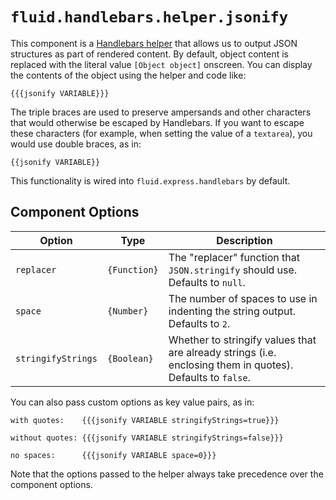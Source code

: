 # `fluid.handlebars.helper.jsonify`

This component is a [Handlebars helper](http://handlebarsjs.com/block_helpers.html) that allows us to output JSON
structures as part of rendered content.  By default, object content is replaced with the literal value `[Object object]`
onscreen.  You can display the contents of the object using the helper and code like:

`{{{jsonify VARIABLE}}}`

The triple braces are used to preserve ampersands and other characters that would otherwise be escaped by Handlebars.
If you want to escape these characters (for example, when setting the value of a `textarea`), you would use double
braces, as in:

`{{jsonify VARIABLE}}`

This functionality is wired into `fluid.express.handlebars` by default.

## Component Options

| Option             | Type         | Description |
| ------------------ | ------------ | ----------- |
| `replacer`         | `{Function}` | The "replacer" function that `JSON.stringify` should use. Defaults to `null`. |
| `space`            | `{Number}`   | The number of spaces to use in indenting the string output.  Defaults to `2`. |
| `stringifyStrings` | `{Boolean}`  | Whether to stringify values that are already strings (i.e. enclosing them in quotes).  Defaults to `false`. |

You can also pass custom options as key value pairs, as in:

```snippet
with quotes:    {{{jsonify VARIABLE stringifyStrings=true}}}

without quotes: {{{jsonify VARIABLE stringifyStrings=false}}}

no spaces:      {{{jsonify VARIABLE space=0}}}
```

Note that the options passed to the helper always take precedence over the component options.
